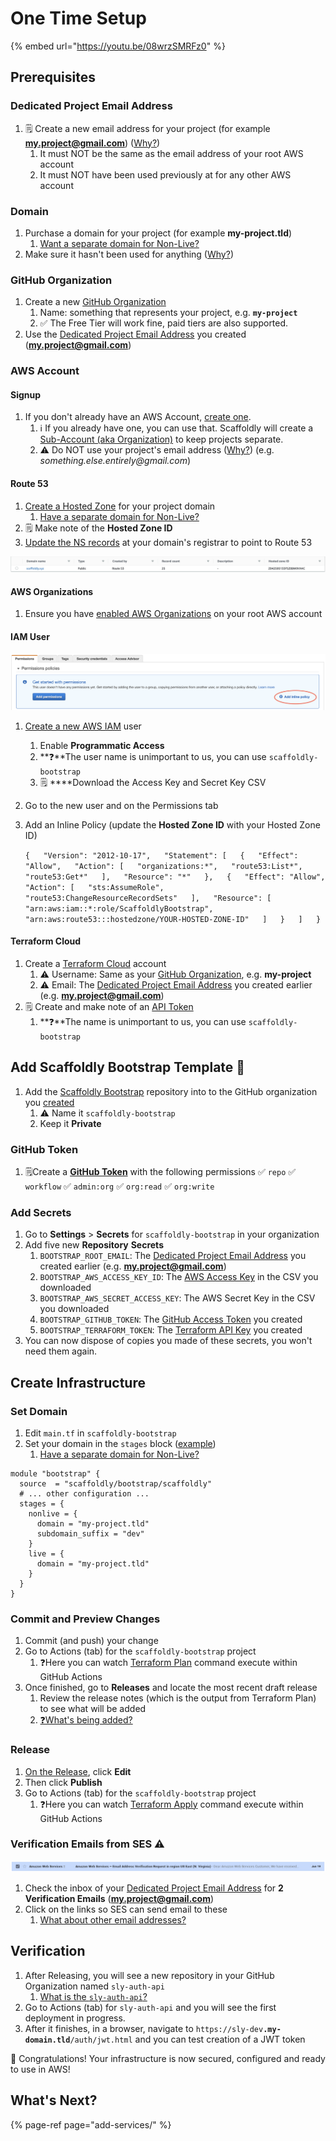 # One Time Setup

{% embed url="https://youtu.be/08wrzSMRFz0" %}

## Prerequisites

### Dedicated Project Email Address

1. 🗒️ Create a new email address for your project \(for example **my.project@gmail.com**\) \([Why?](../faqs.md#why-do-i-need-a-dedicated-email-for-my-project)\)
   1. It must NOT be the same as the email address of your root AWS account
   2. It must NOT have been used previously at for any other AWS account

### Domain

1. Purchase a domain for your project \(for example **my-project.tld**\)
   1. [Want a separate domain for Non-Live?](../infrastructure/alternate-domain-for-non-live.md)
2. Make sure it hasn't been used for anything \([Why?](../infrastructure/using-an-existing-domain.md)\)

### GitHub Organization

1. Create a new [GitHub Organization](https://github.com/account/organizations/new)
   1. Name: something that represents your project, e.g. **`my-project`**
   2. ✅ The Free Tier will work fine, paid tiers are also supported.
2. Use the [Dedicated Project Email Address](one-time-setup.md#dedicated-email) you created \(**my.project@gmail.com**\)

### AWS Account

#### Signup

1. If you don't already have an AWS Account, [create one](https://aws.amazon.com). 
   1. ℹ️ If you already have one, you can use that. Scaffoldly will create a [Sub-Account \(aka Organization\)](https://aws.amazon.com/organizations/) to keep projects separate.
   2. ⚠️ Do NOT use your project's email address \([Why?](../faqs.md#why-do-i-need-a-dedicated-email-for-my-project)\)  \(e.g. _something.else.entirely@gmail.com_\)

#### Route 53

1. [Create a Hosted Zone](https://docs.aws.amazon.com/Route53/latest/DeveloperGuide/CreatingHostedZone.html) for your project domain
   1. [Have a separate domain for Non-Live?](../infrastructure/alternate-domain-for-non-live.md)
2. 🗒️ Make note of the **Hosted Zone ID**
3. [Update the NS records](https://docs.aws.amazon.com/Route53/latest/DeveloperGuide/MigratingDNS.html) at your domain's registrar to point to Route 53

![](../.gitbook/assets/screen-shot-2021-06-23-at-9.29.39-am.png)

#### **AWS Organizations**

1. Ensure you have [enabled AWS Organizations](https://aws.amazon.com/premiumsupport/knowledge-center/get-started-organizations/) on your root AWS account

#### IAM User

![](../.gitbook/assets/screen-shot-2021-06-23-at-10.31.03-am%20%281%29.png)

1. [Create a new AWS IAM](https://docs.aws.amazon.com/IAM/latest/UserGuide/id_users_create.html#id_users_create_console) user
   1. Enable **Programmatic Access**
   2. **❓**The user name is unimportant to us, you can use `scaffoldly-bootstrap`  
   3. 🗒️ ****Download the Access Key and Secret Key CSV
2. Go to the new user and on the Permissions tab
3. Add an Inline Policy \(update the **Hosted Zone ID** with your Hosted Zone ID\)

   `{  
     "Version": "2012-10-17",  
     "Statement": [  
       {  
         "Effect": "Allow",  
         "Action": [  
           "organizations:*",  
           "route53:List*",  
           "route53:Get*"  
         ],  
         "Resource": "*"  
       },  
       {  
         "Effect": "Allow",  
         "Action": [  
           "sts:AssumeRole",  
           "route53:ChangeResourceRecordSets"  
         ],  
         "Resource": [  
           "arn:aws:iam::*:role/ScaffoldlyBootstrap",  
           "arn:aws:route53:::hostedzone/YOUR-HOSTED-ZONE-ID"  
         ]  
       }  
     ]  
   }`

#### Terraform Cloud

1. Create a [Terraform Cloud](https://app.terraform.io/signup/account) account
   1. ⚠️ Username: Same as your [GitHub Organization](one-time-setup.md#github-organization), e.g. **my-project**
   2. ⚠️ Email: The [Dedicated Project Email Address](one-time-setup.md#dedicated-project-email-address) you created earlier \(e.g. **my.project@gmail.com**\)
2. 🗒️ Create and make note of an [API Token](https://app.terraform.io/app/settings/tokens)
   1. **❓**The name is unimportant to us, you can use `scaffoldly-bootstrap` 

## Add Scaffoldly Bootstrap Template 🙌 

1. Add the [Scaffoldly Bootstrap](https://github.com/scaffoldly/bootstrap-template/generate) repository into to the GitHub organization you [created]()
   1. ⚠️ Name it `scaffoldly-bootstrap`
   2. Keep it **Private**

### GitHub Token

1. 🗒Create a [**GitHub Token**](https://github.com/settings/tokens/new) with the following permissions ✅ `repo` ✅ `workflow` ✅ `admin:org`       ✅ `org:read`       ✅ `org:write`

### **Add Secrets**

1. Go to **Settings** &gt; **Secrets** for `scaffoldly-bootstrap` in your organization
2. Add five new **Repository** **Secrets**
   1. `BOOTSTRAP_ROOT_EMAIL`: The [Dedicated Project Email Address](one-time-setup.md#dedicated-project-email-address) you created earlier \(e.g. **my.project@gmail.com**\)
   2. `BOOTSTRAP_AWS_ACCESS_KEY_ID`: The [AWS Access Key](one-time-setup.md#iam-user) in the CSV you downloaded
   3. `BOOTSTRAP_AWS_SECRET_ACCESS_KEY`: The AWS Secret Key in the CSV you downloaded
   4. `BOOTSTRAP_GITHUB_TOKEN`: The [GitHub Access Token](one-time-setup.md#github-token) you created
   5. `BOOTSTRAP_TERRAFORM_TOKEN`: The [Terraform API Key](one-time-setup.md#terraform-cloud) you created
3. You can now dispose of copies you made of these secrets, you won't need them again.

## Create Infrastructure

### Set Domain

1. Edit `main.tf` in `scaffoldly-bootstrap`
2. Set your domain in the `stages` block \([example](https://github.com/scaffoldly-demo/scaffoldly-bootstrap/blob/76206b8a41af9e2a58c0eba3c987f3f65ab46ea3/main.tf#L20-L28)\)
   1. [Have a separate domain for Non-Live?](../infrastructure/alternate-domain-for-non-live.md)

```text
module "bootstrap" {
  source  = "scaffoldly/bootstrap/scaffoldly"
  # ... other configuration ...
  stages = {
    nonlive = {
      domain = "my-project.tld"
      subdomain_suffix = "dev"
    }
    live = {
      domain = "my-project.tld"
    }
  }
}
```

### Commit and Preview Changes

1. Commit \(and push\) your change
2. Go to Actions \(tab\) for the `scaffoldly-bootstrap` project
   1. ❓Here you can watch [Terraform Plan](https://www.terraform.io/docs/cli/commands/plan.html) command execute within GitHub Actions
3. Once finished, go to **Releases** and locate the most recent draft release
   1. Review the release notes \(which is the output from Terraform Plan\) to see what will be added
   2. [❓What's being added?](https://github.com/scaffoldly/terraform-scaffoldly-bootstrap#what-gets-created)

### Release

1. [On the Release](one-time-setup.md#commit-and-preview-changes), click **Edit**
2. Then click **Publish**
3. Go to Actions \(tab\) for the `scaffoldly-bootstrap` project
   1. ❓Here you can watch [Terraform Apply](https://www.terraform.io/docs/cli/commands/apply.html) command execute within GitHub Actions

### Verification Emails from SES ⚠️

![](../.gitbook/assets/screen-shot-2021-06-23-at-11.59.37-am.png)

1. Check the inbox of your [Dedicated Project Email Address](one-time-setup.md#dedicated-project-email-address) for **2 Verification Emails** \(**my.project@gmail.com**\)
2. Click on the links so SES can send email to these
   1. [What about other email addresses?](../faqs.md#ses-cant-send-email-why)

## Verification

1. After Releasing, you will see a new repository in your GitHub Organization named `sly-auth-api`
   1. [What is the `sly-auth-api`?]()
2. Go to Actions \(tab\) for `sly-auth-api` and you will see the first deployment in progress.
3. After it finishes, in a browser, navigate to `https://sly-dev`**`.my-domain.tld`**`/auth/jwt.html` and you can test creation of a JWT token



👏 Congratulations! Your infrastructure is now secured, configured and ready to use in AWS!

## What's Next?

{% page-ref page="add-services/" %}





